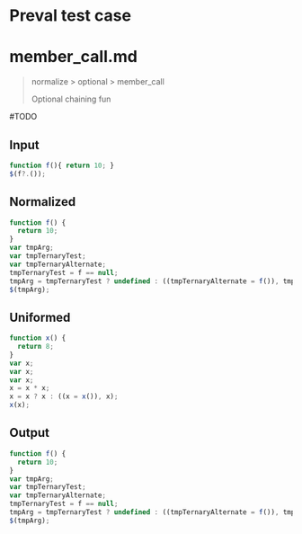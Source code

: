 # Preval test case

# member_call.md

> normalize > optional > member_call
>
> Optional chaining fun

#TODO

## Input

`````js filename=intro
function f(){ return 10; }
$(f?.());
`````

## Normalized

`````js filename=intro
function f() {
  return 10;
}
var tmpArg;
var tmpTernaryTest;
var tmpTernaryAlternate;
tmpTernaryTest = f == null;
tmpArg = tmpTernaryTest ? undefined : ((tmpTernaryAlternate = f()), tmpTernaryAlternate);
$(tmpArg);
`````

## Uniformed

`````js filename=intro
function x() {
  return 8;
}
var x;
var x;
var x;
x = x * x;
x = x ? x : ((x = x()), x);
x(x);
`````

## Output

`````js filename=intro
function f() {
  return 10;
}
var tmpArg;
var tmpTernaryTest;
var tmpTernaryAlternate;
tmpTernaryTest = f == null;
tmpArg = tmpTernaryTest ? undefined : ((tmpTernaryAlternate = f()), tmpTernaryAlternate);
$(tmpArg);
`````
